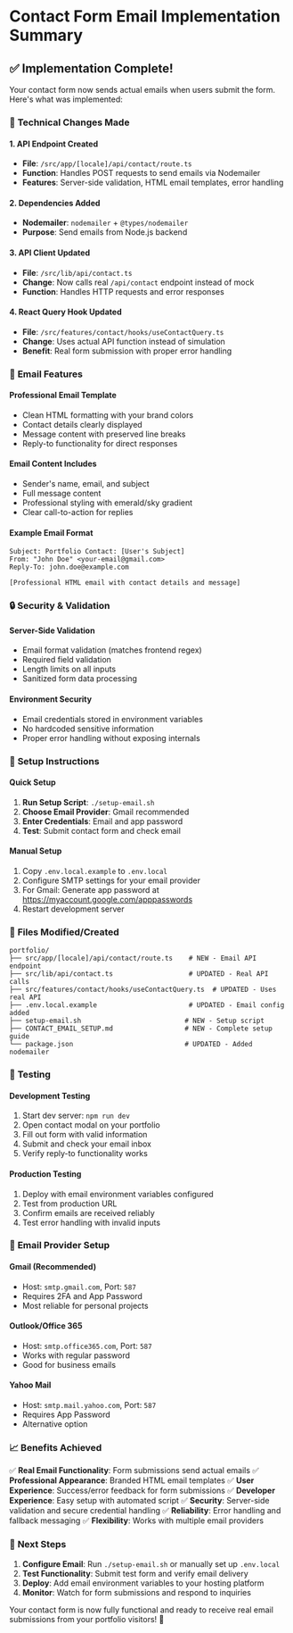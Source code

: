 # Contact Form Email Implementation Summary

## ✅ Implementation Complete!

Your contact form now sends actual emails when users submit the form. Here's what was implemented:

### 🔧 **Technical Changes Made**

#### 1. **API Endpoint Created**

- **File**: `/src/app/[locale]/api/contact/route.ts`
- **Function**: Handles POST requests to send emails via Nodemailer
- **Features**: Server-side validation, HTML email templates, error handling

#### 2. **Dependencies Added**

- **Nodemailer**: `nodemailer` + `@types/nodemailer`
- **Purpose**: Send emails from Node.js backend

#### 3. **API Client Updated**

- **File**: `/src/lib/api/contact.ts`
- **Change**: Now calls real `/api/contact` endpoint instead of mock
- **Function**: Handles HTTP requests and error responses

#### 4. **React Query Hook Updated**

- **File**: `/src/features/contact/hooks/useContactQuery.ts`
- **Change**: Uses actual API function instead of simulation
- **Benefit**: Real form submission with proper error handling

### 📧 **Email Features**

#### **Professional Email Template**

- Clean HTML formatting with your brand colors
- Contact details clearly displayed
- Message content with preserved line breaks
- Reply-to functionality for direct responses

#### **Email Content Includes**

- Sender's name, email, and subject
- Full message content
- Professional styling with emerald/sky gradient
- Clear call-to-action for replies

#### **Example Email Format**

```
Subject: Portfolio Contact: [User's Subject]
From: "John Doe" <your-email@gmail.com>
Reply-To: john.doe@example.com

[Professional HTML email with contact details and message]
```

### 🔒 **Security & Validation**

#### **Server-Side Validation**

- Email format validation (matches frontend regex)
- Required field validation
- Length limits on all inputs
- Sanitized form data processing

#### **Environment Security**

- Email credentials stored in environment variables
- No hardcoded sensitive information
- Proper error handling without exposing internals

### 🚀 **Setup Instructions**

#### **Quick Setup**

1. **Run Setup Script**: `./setup-email.sh`
2. **Choose Email Provider**: Gmail recommended
3. **Enter Credentials**: Email and app password
4. **Test**: Submit contact form and check email

#### **Manual Setup**

1. Copy `.env.local.example` to `.env.local`
2. Configure SMTP settings for your email provider
3. For Gmail: Generate app password at https://myaccount.google.com/apppasswords
4. Restart development server

### 📁 **Files Modified/Created**

```
portfolio/
├── src/app/[locale]/api/contact/route.ts    # NEW - Email API endpoint
├── src/lib/api/contact.ts                   # UPDATED - Real API calls
├── src/features/contact/hooks/useContactQuery.ts  # UPDATED - Uses real API
├── .env.local.example                       # UPDATED - Email config added
├── setup-email.sh                          # NEW - Setup script
├── CONTACT_EMAIL_SETUP.md                  # NEW - Complete setup guide
└── package.json                            # UPDATED - Added nodemailer
```

### 🎯 **Testing**

#### **Development Testing**

1. Start dev server: `npm run dev`
2. Open contact modal on your portfolio
3. Fill out form with valid information
4. Submit and check your email inbox
5. Verify reply-to functionality works

#### **Production Testing**

1. Deploy with email environment variables configured
2. Test from production URL
3. Confirm emails are received reliably
4. Test error handling with invalid inputs

### 🔧 **Email Provider Setup**

#### **Gmail (Recommended)**

- Host: `smtp.gmail.com`, Port: `587`
- Requires 2FA and App Password
- Most reliable for personal projects

#### **Outlook/Office 365**

- Host: `smtp.office365.com`, Port: `587`
- Works with regular password
- Good for business emails

#### **Yahoo Mail**

- Host: `smtp.mail.yahoo.com`, Port: `587`
- Requires App Password
- Alternative option

### 📈 **Benefits Achieved**

✅ **Real Email Functionality**: Form submissions send actual emails
✅ **Professional Appearance**: Branded HTML email templates
✅ **User Experience**: Success/error feedback for form submissions
✅ **Developer Experience**: Easy setup with automated script
✅ **Security**: Server-side validation and secure credential handling
✅ **Reliability**: Error handling and fallback messaging
✅ **Flexibility**: Works with multiple email providers

### 🔄 **Next Steps**

1. **Configure Email**: Run `./setup-email.sh` or manually set up `.env.local`
2. **Test Functionality**: Submit test form and verify email delivery
3. **Deploy**: Add email environment variables to your hosting platform
4. **Monitor**: Watch for form submissions and respond to inquiries

Your contact form is now fully functional and ready to receive real email submissions from your portfolio visitors! 🎉
